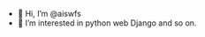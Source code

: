 - 👋 Hi, I’m @aiswfs
- 👀 I’m interested in python web Django and so on.

<!---
aiswfs/aiswfs is a ✨ special ✨ repository because its `README.md` (this file) appears on your GitHub profile.
You can click the Preview link to take a look at your changes.
--->
